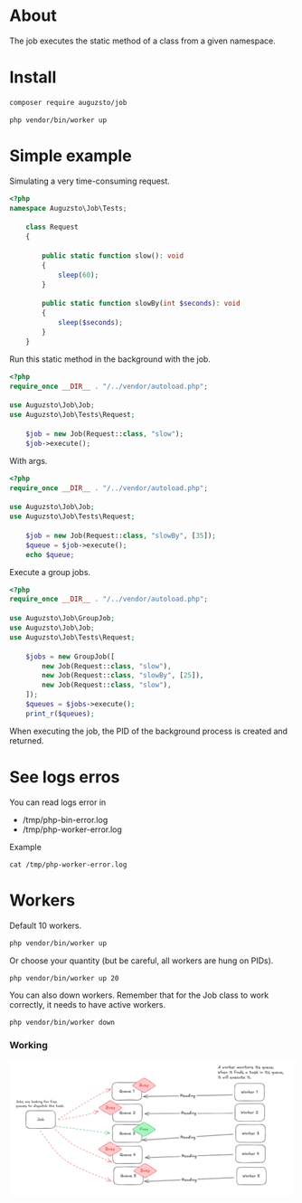# About
The job executes the static method of a class from a given namespace.

# Install
```sh
composer require auguzsto/job
```
```
php vendor/bin/worker up
```
# Simple example
Simulating a very time-consuming request.
```php
<?php
namespace Auguzsto\Job\Tests;

    class Request 
    {

        public static function slow(): void 
        {
            sleep(60);
        }

        public static function slowBy(int $seconds): void 
        {
            sleep($seconds);
        }
    }
```
Run this static method in the background with the job.
```php
<?php
require_once __DIR__ . "/../vendor/autoload.php";

use Auguzsto\Job\Job;
use Auguzsto\Job\Tests\Request;

    $job = new Job(Request::class, "slow");
    $job->execute();
```

With args.
```php
<?php
require_once __DIR__ . "/../vendor/autoload.php";

use Auguzsto\Job\Job;
use Auguzsto\Job\Tests\Request;

    $job = new Job(Request::class, "slowBy", [35]);
    $queue = $job->execute();
    echo $queue;
```
Execute a group jobs.
```php
<?php
require_once __DIR__ . "/../vendor/autoload.php";

use Auguzsto\Job\GroupJob;
use Auguzsto\Job\Job;
use Auguzsto\Job\Tests\Request;

    $jobs = new GroupJob([
        new Job(Request::class, "slow"),
        new Job(Request::class, "slowBy", [25]),
        new Job(Request::class, "slow"),
    ]);
    $queues = $jobs->execute();
    print_r($queues);
```
When executing the job, the PID of the background process is created and returned.

# See logs erros
You can read logs error in 
- /tmp/php-bin-error.log 
- /tmp/php-worker-error.log

Example
```
cat /tmp/php-worker-error.log
```

# Workers
Default 10 workers.
```sh
php vendor/bin/worker up
```
Or choose your quantity (but be careful, all workers are hung on PIDs).
```sh
php vendor/bin/worker up 20
```
You can also down workers. Remember that for the Job class to work correctly, it needs to have active workers.
```
php vendor/bin/worker down
```

### Working
<div style="text-align:center">
<img src="https://github.com/auguzsto/job/blob/1.0.0/images/image.png?raw=true">
</div>
